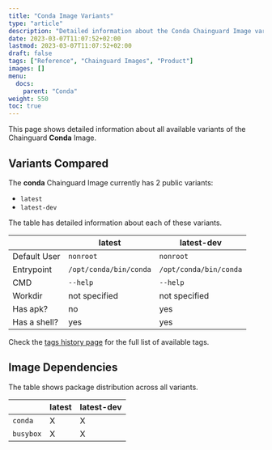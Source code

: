 ```yaml
---
title: "Conda Image Variants"
type: "article"
description: "Detailed information about the Conda Chainguard Image variants"
date: 2023-03-07T11:07:52+02:00
lastmod: 2023-03-07T11:07:52+02:00
draft: false
tags: ["Reference", "Chainguard Images", "Product"]
images: []
menu:
  docs:
    parent: "Conda"
weight: 550
toc: true
---
```


This page shows detailed information about all available variants of the Chainguard **Conda** Image.

## Variants Compared
The **conda** Chainguard Image currently has 2 public variants: 

- `latest`
- `latest-dev`

The table has detailed information about each of these variants.

|              | latest                 | latest-dev             |
|--------------|------------------------|------------------------|
| Default User | `nonroot`              | `nonroot`              |
| Entrypoint   | `/opt/conda/bin/conda` | `/opt/conda/bin/conda` |
| CMD          | `--help`               | `--help`               |
| Workdir      | not specified          | not specified          |
| Has apk?     | no                     | yes                    |
| Has a shell? | yes                    | yes                    |

Check the [tags history page](/chainguard/chainguard-images/reference/conda/tags_history/) for the full list of available tags.
## Image Dependencies
The table shows package distribution across all variants.

|           | latest | latest-dev |
|-----------|--------|------------|
| `conda`   | X      | X          |
| `busybox` | X      | X          |
